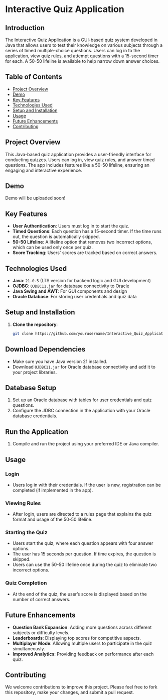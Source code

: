 # Interactive Quiz Application

## Introduction
The Interactive Quiz Application is a GUI-based quiz system developed in Java that allows users to test their knowledge on various subjects through a series of timed multiple-choice questions. Users can log in to the application, view quiz rules, and attempt questions with a 15-second timer for each. A 50-50 lifeline is available to help narrow down answer choices.

## Table of Contents
- [Project Overview](#project-overview)
- [Demo](#demo)
- [Key Features](#key-features)
- [Technologies Used](#technologies-used)
- [Setup and Installation](#setup-and-installation)
- [Usage](#usage)
- [Future Enhancements](#future-enhancements)
- [Contributing](#contributing)

## Project Overview
This Java-based quiz application provides a user-friendly interface for conducting quizzes. Users can log in, view quiz rules, and answer timed questions. The app includes features like a 50-50 lifeline, ensuring an engaging and interactive experience.

## Demo
Demo will be uploaded soon!

## Key Features
- **User Authentication**: Users must log in to start the quiz.
- **Timed Questions**: Each question has a 15-second timer. If the time runs out, the question is automatically skipped.
- **50-50 Lifeline**: A lifeline option that removes two incorrect options, which can be used only once per quiz.
- **Score Tracking**: Users' scores are tracked based on correct answers.

## Technologies Used
- **Java**: `21.0.5` (LTS version for backend logic and GUI development)
- **OJDBC**: `OJDBC11.jar` for database connectivity to Oracle
- **Java Swing and AWT**: For GUI components and design
- **Oracle Database**: For storing user credentials and quiz data

## Setup and Installation
1. **Clone the repository**:
   ```bash
   git clone https://github.com/yourusername/Interactive_Quiz_Application.git

## Download Dependencies

- Make sure you have Java version 21 installed.
- Download `OJDBC11.jar` for Oracle database connectivity and add it to your project libraries.

## Database Setup

1. Set up an Oracle database with tables for user credentials and quiz questions.
2. Configure the JDBC connection in the application with your Oracle database credentials.

## Run the Application

1. Compile and run the project using your preferred IDE or Java compiler.

## Usage

### Login

- Users log in with their credentials. If the user is new, registration can be completed (if implemented in the app).

### Viewing Rules

- After login, users are directed to a rules page that explains the quiz format and usage of the 50-50 lifeline.

### Starting the Quiz

- Users start the quiz, where each question appears with four answer options.
- The user has 15 seconds per question. If time expires, the question is skipped.
- Users can use the 50-50 lifeline once during the quiz to eliminate two incorrect options.

### Quiz Completion

- At the end of the quiz, the user’s score is displayed based on the number of correct answers.

## Future Enhancements

- **Question Bank Expansion**: Adding more questions across different subjects or difficulty levels.
- **Leaderboards**: Displaying top scores for competitive aspects.
- **Multiplayer Mode**: Allowing multiple users to participate in the quiz simultaneously.
- **Improved Analytics**: Providing feedback on performance after each quiz.

## Contributing

We welcome contributions to improve this project. Please feel free to fork this repository, make your changes, and submit a pull request.
